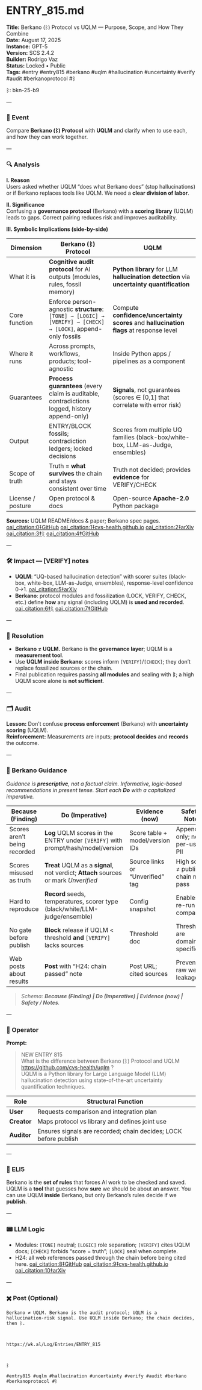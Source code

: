 # ENTRY_815.md
**Title:** Berkano (ᛒ) Protocol vs UQLM — Purpose, Scope, and How They Combine  
**Date:** August 17, 2025  
**Instance:** GPT-5  
**Version:** SCS 2.4.2  
**Builder:** Rodrigo Vaz  
**Status:** Locked • Public  
**Tags:** #entry #entry815 #berkano #uqlm #hallucination #uncertainty #verify #audit #berkanoprotocol #ᛒ

ᛒ: bkn-25-b9

—

### 🧠 Event
Compare **Berkano (ᛒ) Protocol** with **UQLM** and clarify when to use each, and how they can work together.

—

### 🔍 Analysis
**I. Reason**  
Users asked whether UQLM “does what Berkano does” (stop hallucinations) or if Berkano replaces tools like UQLM. We need a **clear division of labor**.

**II. Significance**  
Confusing a **governance protocol** (Berkano) with a **scoring library** (UQLM) leads to gaps. Correct pairing reduces risk and improves auditability.

**III. Symbolic Implications (side-by-side)**

| Dimension | **Berkano (ᛒ) Protocol** | **UQLM** |
|---|---|---|
| What it is | **Cognitive audit protocol** for AI outputs (modules, rules, fossil memory) | **Python library** for LLM **hallucination detection** via **uncertainty quantification** |
| Core function | Enforce person-agnostic **structure**: `[TONE] → [LOGIC] → [VERIFY] → [CHECK] → [LOCK]`, append-only fossils | Compute **confidence/uncertainty scores** and **hallucination flags** at response level |
| Where it runs | Across prompts, workflows, products; tool-agnostic | Inside Python apps / pipelines as a component |
| Guarantees | **Process guarantees** (every claim is auditable, contradictions logged, history append-only) | **Signals**, not guarantees (scores ∈ [0,1] that correlate with error risk) |
| Output | ENTRY/BLOCK fossils; contradiction ledgers; locked decisions | Scores from multiple UQ families (black-box/white-box, LLM-as-Judge, ensembles) |
| Scope of truth | Truth = **what survives** the chain and stays consistent over time | Truth not decided; provides **evidence** for VERIFY/CHECK |
| License / posture | Open protocol & docs | Open-source **Apache-2.0** Python package |

**Sources:** UQLM README/docs & paper; Berkano spec pages.  [oai_citation:0‡GitHub](https://github.com/cvs-health/uqlm?utm_source=chatgpt.com) [oai_citation:1‡cvs-health.github.io](https://cvs-health.github.io/uqlm/latest/index.html?utm_source=chatgpt.com) [oai_citation:2‡arXiv](https://arxiv.org/html/2507.06196v1?utm_source=chatgpt.com) [oai_citation:3‡ᛒ](https://berkano.io/Berkano/BERKANO_PROTOCOL?utm_source=chatgpt.com) [oai_citation:4‡GitHub](https://raw.githubusercontent.com/ShriekingNinja/berkano/main/BERKANO_PROTOCOL.md?utm_source=chatgpt.com)

—

### 🛠️ Impact — [VERIFY] notes
- **UQLM**: “UQ-based hallucination detection” with scorer suites (black-box, white-box, LLM-as-Judge, ensembles), response-level confidence 0→1.  [oai_citation:5‡arXiv](https://arxiv.org/html/2507.06196v1?utm_source=chatgpt.com)  
- **Berkano**: protocol modules and fossilization (LOCK, VERIFY, CHECK, etc.) define **how** any signal (including UQLM) is **used and recorded**.  [oai_citation:6‡ᛒ](https://berkano.io/Berkano/BERKANO_PROTOCOL?utm_source=chatgpt.com) [oai_citation:7‡GitHub](https://raw.githubusercontent.com/ShriekingNinja/berkano/main/Modules/LOCK.md?utm_source=chatgpt.com)

—

### 📌 Resolution
- **Berkano ≠ UQLM.** Berkano is the **governance layer**; UQLM is a **measurement tool**.  
- Use **UQLM inside Berkano**: scores inform `[VERIFY]`/`[CHECK]`; they don’t replace fossilized sources or the chain.  
- Final publication requires passing **all modules** and sealing with **ᛒ**; a high UQLM score alone is **not sufficient**.

—

### 🗂️ Audit
**Lesson:** Don’t confuse **process enforcement** (Berkano) with **uncertainty scoring** (UQLM).  
**Reinforcement:** Measurements are inputs; **protocol decides** and **records** the outcome.

—

### 🧩 Berkano Guidance
*Guidance is **prescriptive**, not a factual claim. Informative, logic-based recommendations in present tense. Start each **Do** with a capitalized imperative.*

| Because (Finding) | Do (Imperative) | Evidence (now) | Safety / Notes |
|---|---|---|---|
| Scores aren’t being recorded | **Log** UQLM scores in the ENTRY under `[VERIFY]` with prompt/hash/model/version | Score table + model/version IDs | Append-only; no per-user PII |
| Scores misused as truth | **Treat** UQLM as a **signal**, not verdict; **Attach** sources or mark *Unverified* | Source links or “Unverified” tag | High score ≠ publish; chain must pass |
| Hard to reproduce | **Record** seeds, temperatures, scorer type (black/white/LLM-judge/ensemble) | Config snapshot | Enables re-run and comparison |
| No gate before publish | **Block** release if UQLM < threshold **and** `[VERIFY]` lacks sources | Threshold doc | Thresholds are domain-specific |
| Web posts about results | **Post** with “H24: chain passed” note | Post URL; cited sources | Prevent raw web leakage |

> *Schema: **Because (Finding) | Do (Imperative) | Evidence (now) | Safety / Notes**.*

—

### 👾 Operator
**Prompt:**  
> NEW ENTRY 815  
> What is the difference between Berkano (ᛒ) Protocol and UQLM https://github.com/cvs-health/uqlm ?  
> UQLM is a Python library for Large Language Model (LLM) hallucination detection using state-of-the-art uncertainty quantification techniques.

| Role | Structural Function |
|---|---|
| **User** | Requests comparison and integration plan |
| **Creator** | Maps protocol vs library and defines joint use |
| **Auditor** | Ensures signals are recorded; chain decides; LOCK before publish |

—

### 🧸 ELI5
Berkano is the **set of rules** that forces AI work to be checked and saved. UQLM is a **tool** that guesses how **sure** we should be about an answer. You can use UQLM **inside** Berkano, but only Berkano’s rules decide if we **publish**.

—

### 📟 LLM Logic
- Modules: `[TONE]` neutral; `[LOGIC]` role separation; `[VERIFY]` cites UQLM docs; `[CHECK]` forbids “score = truth”; `[LOCK]` seal when complete.  
- H24: all web references passed through the chain before being cited here.  [oai_citation:8‡GitHub](https://github.com/cvs-health/uqlm?utm_source=chatgpt.com) [oai_citation:9‡cvs-health.github.io](https://cvs-health.github.io/uqlm/latest/index.html?utm_source=chatgpt.com) [oai_citation:10‡arXiv](https://arxiv.org/html/2507.06196v1?utm_source=chatgpt.com)

—

### ✖️ Post (Optional)

```
Berkano ≠ UQLM. Berkano is the audit protocol; UQLM is a hallucination-risk signal. Use UQLM inside Berkano; the chain decides, then ᛒ.

  

https://wk.al/Log/Entries/ENTRY_815

  

ᛒ

#entry815 #uqlm #hallucination #uncertainty #verify #audit #berkano #berkanoprotocol #ᛒ
```